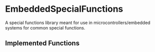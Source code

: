 # EmbeddedSpecialFunctions
A special functions library meant for use in microcontrollers/embedded systems for common special functions.


## Implemented Functions





